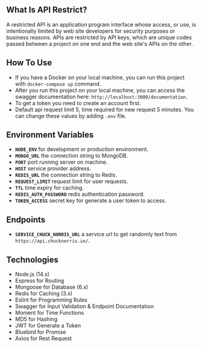 ## What Is API Restrict?

A restricted API is an application program interface whose access, or use, is intentionally limited by web site developers for security purposes or business reasons. APIs are restricted by API keys, which are unique codes passed between a project on one end and the web site's APIs on the other.

## How To Use

- If you have a Docker on your local machine, you can run this project with `docker-compose up` command.
- After you run this project on your local machine, you can access the swagger documentation here: `http://localhost:3000/documentation`.
- To get a token you need to create an account first.
- Default api request limit 5, time required for new request 5 minutes. You can change these values by adding `.env` file.

## Environment Variables

- **`NODE_ENV`** for development or production environment.
- **`MONGO_URL`** the connection string to MongoDB.
- **`PORT`** port running server on machine.
- **`HOST`** service provider address.
- **`REDIS_URL`** the connection string to Redis. 
- **`REQUEST_LIMIT`** request limit for user requests.
- **`TTL`** time expiry for caching.
- **`REDIS_AUTH_PASSWORD`** redis authentication password.
- **`TOKEN_ACCESS`** secret key for generate a user token to access.

## Endpoints

- **`SERVICE_CHUCK_NORRIS_URL`** a service url to get randomly text from `https://api.chucknorris.io/`.

## Technologies
- Node.js (14.x)
- Express for Routing
- Mongoose for Database (6.x)
- Redis for Caching (3.x)
- Eslint for Programming Rules
- Swagger for Input Validation & Endpoint Documentation
- Moment for Time Functions
- MD5 for Hashing
- JWT for Generate a Token
- Bluebird for Promise
- Axios for Rest Request
